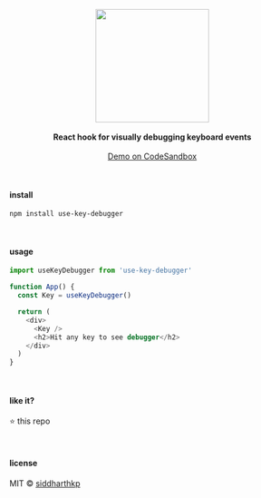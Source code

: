 <p align="center">
  <img src="https://emojipedia-us.s3.dualstack.us-west-1.amazonaws.com/thumbs/240/twitter/180/keyboard_2328.png" height="200px"/>
  <br><br>
  <b>React hook for visually debugging keyboard events</b>
  <br><br/>
  <a href="https://codesandbox.io/s/6l6v5wqnoz">Demo on CodeSandbox</a>
</p>

&nbsp;

#### install

```
npm install use-key-debugger
```

&nbsp;

#### usage

```js
import useKeyDebugger from 'use-key-debugger'

function App() {
  const Key = useKeyDebugger()

  return (
    <div>
      <Key />
      <h2>Hit any key to see debugger</h2>
    </div>
  )
}
```

&nbsp;

#### like it?

:star: this repo

&nbsp;

#### license

MIT © [siddharthkp](https://github.com/siddharthkp)
